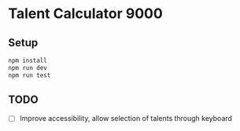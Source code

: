 # Talent Calculator 9000

## Setup

```bash
npm install
npm run dev
npm run test
```

## TODO

- [ ] Improve accessibility, allow selection of talents through keyboard
